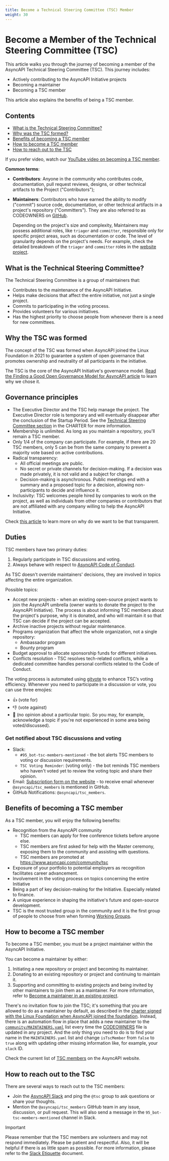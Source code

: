 ```yaml
---
title: Become a Technical Steering Committee (TSC) Member
weight: 30
---
```


# Become a Member of the Technical Steering Committee (TSC)

This article walks you through the journey of becoming a member of the AsyncAPI Technical Steering Committee (TSC). This journey includes:
* Actively contributing to the AsyncAPI Initiative projects
* Becoming a maintainer
* Becoming a TSC member

This article also explains the benefits of being a TSC member.

## Contents
* [What is the Technical Steering Committee?](#what-is-the-technical-steering-committee)
* [Why was the TSC formed?](#why-the-tsc-was-formed)
* [Benefits of becoming a TSC member](#benefits-of-becoming-a-tsc-member)
* [How to become a TSC member](#how-to-become-a-tsc-member)
* [How to reach out to the TSC](#how-to-reach-out-to-the-tsc)

If you prefer video, watch our [YouTube video on becoming a TSC member](https://www.youtube.com/watch?v=MfVUUbW2aos).

**Common terms**:
* **Contributors**: Anyone in the community who contributes code, documentation, pull request reviews, designs, or other technical artifacts to the Project ("Contributors");
* **Maintainers**: Contributors who have earned the ability to modify ("commit") source code, documentation, or other technical artifacts in a project's repository ("Committers"). They are also referred to as CODEOWNERS on [GitHub][code-owners].

  Depending on the project's size and complexity, Maintainers may possess additional roles, like `triager` and `committer`, responsible only for specific project areas, such as documentation or code. The level of granularity depends on the project's needs. For example, check the detailed breakdown of the `triager` and `committer` roles in the [website project](https://github.com/asyncapi/website/blob/master/CONTRIBUTING.md#maintainers-setup).

## What is the Technical Steering Committee?
The Technical Steering Committee is a group of maintainers that:
* Contributes to the maintenance of the AsyncAPI Initiative.
* Helps make decisions that affect the entire initiative, not just a single project.
* Commits to participating in the voting process.
* Provides volunteers for various initiatives.
* Has the highest priority to choose people from whenever there is a need for new committees.
## Why the TSC was formed
The concept of the TSC was formed when AsyncAPI joined the Linux Foundation in 2021 to guarantee a system of open governance that promotes ownership and neutrality of all participants in the initiative.

The TSC is the core of the AsyncAPI Initiative's governance model. [Read the Finding a Good Open Governance Model for AsyncAPI article](https://www.asyncapi.com/blog/governance-motivation) to learn why we chose it.

## Governance principles
* The Executive Director and the TSC help manage the project. The Executive Director role is temporary and will eventually disappear after the conclusion of the Startup Period. See the [Technical Steering Committee section](CHARTER#2-technical-steering-committee) in the CHARTER for more information.
* Membership is unlimited. As long as you maintain a repository, you'll remain a TSC member.
* Only 1/4 of the company can participate. For example, if there are 20 TSC members, only 5 can be from the same company to prevent a majority vote based on active contributions.
* Radical transparency:
  * All official meetings are public.
  * No secret or private channels for decision-making. If a decision was made privately, it is not valid and a subject for change.
  * Decision-making is asynchronous. Public meetings end with a summary and a proposed topic for a decision, allowing non-participants to decide and influence it.
* Inclusivity: TSC welcomes people hired by companies to work on the project, as well as individuals from other companies or contributors that are not affiliated with any company willing to help the AsyncAPI Initiative.

Check [this article](https://www.asyncapi.com/blog/radical-transparency) to learn more on why do we want to be that transparent.

## Duties

TSC members have two primary duties:
1. Regularly participate in TSC discussions and voting.
2. Always behave with respect to [AsyncAPI Code of Conduct](https://github.com/asyncapi/.github/blob/master/CODE_OF_CONDUCT.md).

As TSC doesn't override maintainers' decisions, they are involved in topics affecting the entire organization.

Possible topics:
* Accept new projects - when an existing open-source project wants to join the AsyncAPI umbrella (owner wants to donate the project to the AsyncAPI Initiative). The process is about informing TSC members about the project's purpose, why it is donated, and who will maintain it so that TSC can decide if the project can be accepted.
* Archive inactive projects without regular maintenance.
* Programs organization that affect the whole organization, not a single repository:
  * Ambassador program
  * Bounty program
* Budget approval to allocate sponsorship funds for different initiatives.
* Conflicts resolution - TSC resolves tech-related conflicts, while a dedicated committee handles personal conflicts related to the Code of Conduct.

The voting process is automated using [gitvote](https://github.com/cncf/gitvote) to enhance TSC’s voting efficiency. Whenever you need to participate in a discussion or vote, you can use three emojies:
* 👍 (vote for)
* 👎 (vote against)
* 👀 (no opinion about a particular topic. So you may, for example, acknowledge a topic if you're not experienced in some area being voted/discussed).

### Get notified about TSC discussions and voting
* Slack:
  - `#95_bot-tsc-members-mentioned` - the bot alerts TSC members to voting or discussion requirements.
  - `TSC Voting Reminder`: (voting only) - the bot reminds TSC members who haven't voted yet to review the voting topic and share their opinion.
* Email: [Subscription form on the website](https://www.asyncapi.com/community/tsc) - to receive email whenever `@asyncapi/tsc_members` is mentioned in GitHub.
* GitHub Notifications: `@asyncapi/tsc_members`.

## Benefits of becoming a TSC member
As a TSC member, you will enjoy the following benefits:
* Recognition from the AsyncAPI community
  * TSC members can apply for free conference tickets before anyone else.
  * TSC members are first asked for help with the Master ceremony, exposing them to the community and assisting with questions.
  * TSC members are promoted at https://www.asyncapi.com/community/tsc
* Exposure of your portfolio to potential employers as recognition facilitates career advancement.
* Involvement in the voting process on topics concerning the entire Initiative
* Being a part of key decision-making for the Initiative. Especially related to finance.
* A unique experience in shaping the initiative's future and open-source development.
* TSC is the most trusted group in the community and it is the first group of people to choose from when forming [Working Groups](WORKING_GROUPS).

## How to become a TSC member
To become a TSC member, you must be a project maintainer within the AsyncAPI Initiative.

You can become a maintainer by either:
1. Initiating a new repository or project and becoming its maintainer.
2. Donating to an existing repository or project and continuing to maintain it.
3. Supporting and committing to existing projects and being invited by other maintainers to join them as a maintainer. For more information, refer to [Become a maintainer in an existing project](../010-contribution-guidelines/Become-maintainer-in-existing-project).

There's no invitation flow to join the TSC; it's something that you are allowed to do as a maintainer by default, as described in the [charter signed with the Linux Foundation when AsyncAPI joined the foundation](CHARTER). Instead, there is an automation flow in place that adds a new maintainer to the [`community/MAINTAINERS.yaml`](https://github.com/asyncapi/community/blob/master/MAINTAINERS.yaml) list every time the [CODEOWNERS][code-owners] file is updated in any project. And the only thing you need to do is to find your name in the `MAINTAINERS.yaml` list and change `isTscMember` from `false` to `true` along with updating other missing information like, for example, your `slack` ID.

Check the current list of [TSC members](https://www.asyncapi.com/community/tsc) on the AsyncAPI website.

## How to reach out to the TSC
There are several ways to reach out to the TSC members:
* Join the [AsyncAPI Slack](https://www.asyncapi.com/slack-invite) and ping the `@tsc` group to ask questions or share your thoughts.
* Mention the `@asyncapi/tsc_members` GitHub team in any issue, discussion, or pull request. This will also send a message in the `95_bot-tsc-members-mentioned` channel in Slack.

> [!IMPORTANT]
> Please remember that the TSC members are volunteers and may not respond immediately.
> Please be patient and respectful. Also, it will be helpful if there is as little spam as possible. For more information, please refer to the [Slack Etiquette](../060-meetings-and-communication/slack-etiquette) document.


[code-owners]: https://docs.github.com/en/repositories/managing-your-repositorys-settings-and-features/customizing-your-repository/about-code-owners

